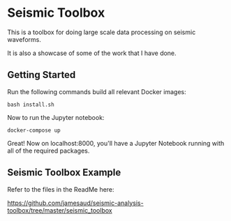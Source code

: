 # Seismic Toolbox

This is a toolbox for doing large scale data processing on seismic waveforms. 

It is also a showcase of some of the work that I have done.

## Getting Started

Run the following commands build all relevant Docker images:

```
bash install.sh
```

Now to run the Jupyter notebook:

```
docker-compose up
```

Great! Now on localhost:8000, you'll have a Jupyter Notebook running with all of the required packages. 


## Seismic Toolbox Example 

Refer to the files in the ReadMe here:

https://github.com/jamesaud/seismic-analysis-toolbox/tree/master/seismic_toolbox
